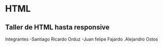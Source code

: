 ﻿# HTML

## Taller de HTML hasta responsive

Integrantes
-Santiago Ricardo Orduz
-Juan felipe Fajardo
.Alejandro Ostos
